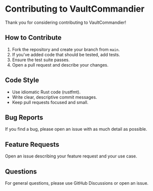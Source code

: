 # Contributing to VaultCommandier

Thank you for considering contributing to VaultCommandier!

## How to Contribute

1. Fork the repository and create your branch from `main`.
2. If you've added code that should be tested, add tests.
3. Ensure the test suite passes.
4. Open a pull request and describe your changes.

## Code Style

- Use idiomatic Rust code (rustfmt).
- Write clear, descriptive commit messages.
- Keep pull requests focused and small.

## Bug Reports

If you find a bug, please open an issue with as much detail as possible.

## Feature Requests

Open an issue describing your feature request and your use case.

## Questions

For general questions, please use GitHub Discussions or open an issue.
